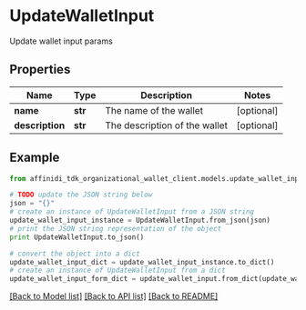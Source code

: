# UpdateWalletInput

Update wallet input params

## Properties

| Name            | Type    | Description                   | Notes      |
| --------------- | ------- | ----------------------------- | ---------- |
| **name**        | **str** | The name of the wallet        | [optional] |
| **description** | **str** | The description of the wallet | [optional] |

## Example

```python
from affinidi_tdk_organizational_wallet_client.models.update_wallet_input import UpdateWalletInput

# TODO update the JSON string below
json = "{}"
# create an instance of UpdateWalletInput from a JSON string
update_wallet_input_instance = UpdateWalletInput.from_json(json)
# print the JSON string representation of the object
print UpdateWalletInput.to_json()

# convert the object into a dict
update_wallet_input_dict = update_wallet_input_instance.to_dict()
# create an instance of UpdateWalletInput from a dict
update_wallet_input_form_dict = update_wallet_input.from_dict(update_wallet_input_dict)
```

[[Back to Model list]](../README.md#documentation-for-models) [[Back to API list]](../README.md#documentation-for-api-endpoints) [[Back to README]](../README.md)
